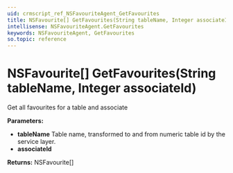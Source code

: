 ```yaml
---
uid: crmscript_ref_NSFavouriteAgent_GetFavourites
title: NSFavourite[] GetFavourites(String tableName, Integer associateId)
intellisense: NSFavouriteAgent.GetFavourites
keywords: NSFavouriteAgent, GetFavourites
so.topic: reference
---
```


# NSFavourite[] GetFavourites(String tableName, Integer associateId)

Get all favourites for a table and associate

**Parameters:**
 - **tableName** Table name, transformed to and from numeric table id by the service layer.
 - **associateId** 

**Returns:** NSFavourite[]
